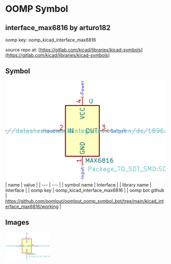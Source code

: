 # OOMP Symbol  
## interface_max6816  by arturo182  
  
oomp key: oomp_kicad_interface_max6816  
  
source repo at: [https://gitlab.com/kicad/libraries/kicad-symbols](https://gitlab.com/kicad/libraries/kicad-symbols)  
## Symbol  
  
[![working.png](working_600.png)](working.png)  
| name | value | 
| --- | --- | 
| symbol name | Interface | 
| library name | Interface | 
| oomp key | oomp_kicad_interface_max6816 | 
| oomp bot github | https://github.com/oomlout/oomlout_oomp_symbol_bot/tree/main/kicad_interface_max6816/working | 
## Images  
  
[![working.png](working_140.png)](working.png)  
